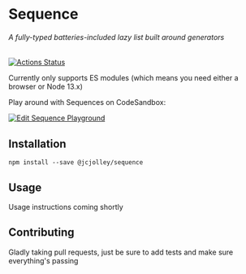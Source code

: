 # Sequence 

###### A fully-typed batteries-included lazy list built around generators

[![Actions Status](https://github.com/jcjolley/Sequence/workflows/Node.js%20CI/badge.svg)](https://github.com/jcjolley/Sequence/actions)

Currently only supports ES modules (which means you need either a browser or Node 13.x)

Play around with Sequences on CodeSandbox:

[![Edit Sequence Playground](https://codesandbox.io/static/img/play-codesandbox.svg)](https://codesandbox.io/s/musing-solomon-olyy9?fontsize=14&hidenavigation=1&module=%2Fsrc%2Findex.ts&theme=dark)

## Installation
`npm install --save @jcjolley/sequence`

## Usage

Usage instructions coming shortly

## Contributing

Gladly taking pull requests, just be sure to add tests and make sure everything's passing

